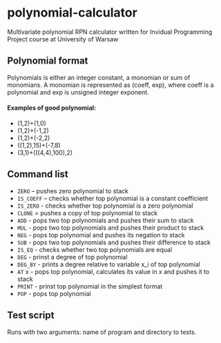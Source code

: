 # polynomial-calculator
Multivariate polynomial RPN calculator written for Invidual Programming Project course at University of Warsaw 
## Polynomial format
Polynomials is either an integer constant, a monomian or sum of monomians. A monomian is represented as (coeff, exp), where coeff is a polynomial and exp is unsigned integer exponent.</br>
#### Examples of good polynomial:

* (1,2)+(1,0)
* (1,2)+(-1,2)
* (1,2)+(-2,2)
* ((1,2),15)+(-7,8)
* (3,1)+(((4,4),100),2)



## Command list


* `ZERO` – pushes zero polynomial to stack
* `IS_COEFF` – checks whether top polynomial is a constant coefficient
* `IS_ZERO` - checks whether top polynomial is a zero polynomial
* `CLONE` = pushes a copy of top polynomial to stack
* `ADD` - pops two top polynomials and pushes their sum to stack
* `MUL` - pops two top polynomials and pushes their product to stack
* `NEG` - pops top polynomial and pushes its negation to stack
* `SUB` - pops two top polynomials and pushes their difference to stack
* `IS_EQ` - checks whether two top polynomials are equal
* `DEG` - prinst a degree of top polynomial
* `DEG_BY` - prints a degree relative to variable x_i of top polynomial
* `AT` x - pops top polynomial, calculates its value in x and pushes it to stack
* `PRINT` - prinst top polynomial in the simplest format
* `POP` - pops top polynomial

## Test script
Runs with two arguments: name of program and directory to tests.
